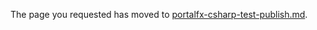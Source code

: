 
The page you requested has moved to [portalfx-csharp-test-publish.md](portalfx-csharp-test-publish.md). 


